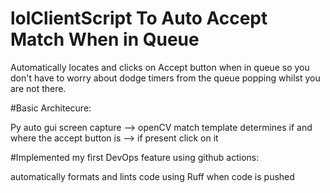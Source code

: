 # lolClientScript To Auto Accept Match When in Queue 

Automatically locates and clicks on Accept button when in queue so you don't have to worry about dodge timers from the queue popping whilst you are not there. 


#Basic Architecure: 

Py auto gui screen capture --> openCV match template determines if and where the accept button is --> if present click on it 


#Implemented my first DevOps feature using github actions:

automatically formats and lints code using Ruff when code is pushed 
